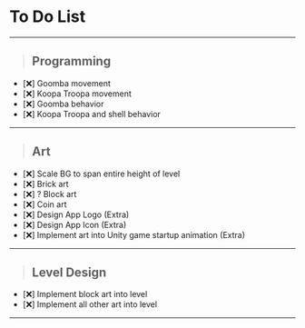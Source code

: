# To Do List

***

> ## Programming

- [❌️] Goomba movement
- [❌️] Koopa Troopa movement
- [❌️] Goomba behavior
- [❌️] Koopa Troopa and shell behavior

***

> ## Art

- [❌️] Scale BG to span entire height of level
- [❌️] Brick art
- [❌️] ? Block art
- [❌️] Coin art
- [❌️] Design App Logo (Extra)
- [❌️] Design App Icon (Extra)
- [❌️] Implement art into Unity game startup animation (Extra)

***

> ## Level Design

- [❌️] Implement block art into level
- [❌️] Implement all other art into level

***